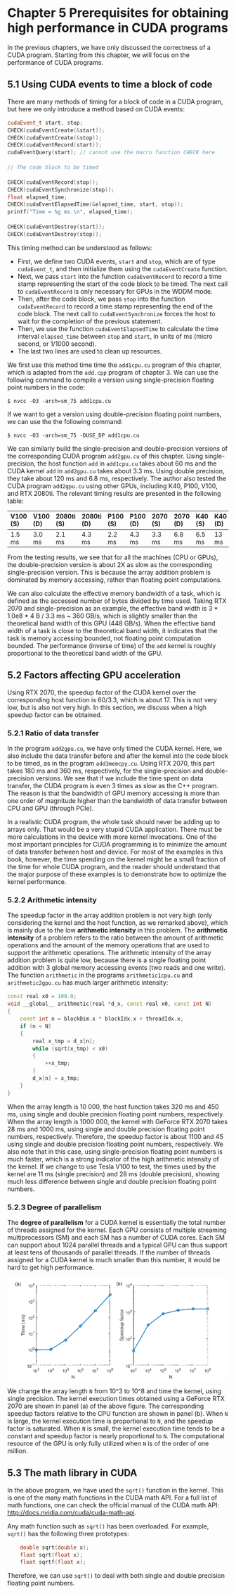 # Chapter 5 Prerequisites for obtaining high performance in CUDA programs



In the previous chapters, we have only discussed the correctness of a CUDA program. Starting from this chapter, we will focus on the performance of CUDA programs. 

## 5.1 Using CUDA events to time a block of code

There are many methods of timing for a block of code in a CUDA program, but here we only introduce a method based on CUDA events:

```c++
cudaEvent_t start, stop;
CHECK(cudaEventCreate(&start));
CHECK(cudaEventCreate(&stop));
CHECK(cudaEventRecord(start));
cudaEventQuery(start); // cannot use the macro function CHECK here

// The code block to be timed

CHECK(cudaEventRecord(stop));
CHECK(cudaEventSynchronize(stop));
float elapsed_time;
CHECK(cudaEventElapsedTime(&elapsed_time, start, stop));
printf("Time = %g ms.\n", elapsed_time);

CHECK(cudaEventDestroy(start));
CHECK(cudaEventDestroy(stop));
```

This timing method can be understood as follows:

* First, we define two CUDA events, `start` and `stop`, which are of type `cudaEvent_t`, and then initialize them using the `cudaEventCreate` function.
* Next, we pass `start` into the function `cudaEventRecord` to record a time stamp representing the start of the code block to be timed. The next call to `cudaEventRecord` is only necessary for GPUs in the WDDM mode.
* Then, after the code block, we pass `stop` into the function `cudaEventRecord` to record a time stamp representing the end of the code block. The next call to `cudaEventSynchronize` forces the host to wait for the completion of the previous statement.
* Then, we use the function `cudaEventElapsedTime` to calculate the time interval `elapsed_time` between `stop` and `start`, in units of ms (micro second, or 1/1000 second).
* The last two lines are used to clean up resources. 

We first use this method time time the `add1cpu.cu` program of this chapter, which is adapted from the `add.cpp` program of chapter 3. We can use the following command to compile a version using single-precision floating point numbers in the code:

```shell
$ nvcc -O3 -arch=sm_75 add1cpu.cu
```

If we want to get a version using double-precision floating point numbers, we can use the the following command:

```shell
$ nvcc -O3 -arch=sm_75 -DUSE_DP add1cpu.cu
```

We can similarly build the single-precision and double-precision versions of the corresponding CUDA program `add2gpu.cu` of this chapter. Using single-precision, the host function `add` in `add1cpu.cu` takes about 60 ms and the CUDA kernel `add` in `add2gpu.cu` takes about 3.3 ms. Using double precision, they take about 120 ms and 6.8 ms, respectively. The author also tested the CUDA program `add2gpu.cu` using other GPUs, including K40, P100, V100, and RTX 2080ti. The relevant timing results are presented in the following table:

| V100 (S) | V100 (D) | 2080ti (S) | 2080ti (D) | P100 (S) | P100 (D) | 2070 (S) | 2070 (D) | K40 (S) | K40 (D) |
| :------- | :------- | :--------- | :--------- | :------- | :------- | :------- | :------- | :------ | :------ |
| 1.5 ms   | 3.0 ms   | 2.1 ms     | 4.3 ms     | 2.2 ms   | 4.3 ms   | 3.3 ms   | 6.8 ms   | 6.5 ms  | 13 ms   |

From the testing results, we see that for all the machines (CPU or GPUs), the double-precision version is about 2X as slow as the corresponding single-precision version. This is because the array addition problem is dominated by memory accessing, rather than floating point computations.

We can also calculate the effective memory bandwidth of a task, which is defined as the accessed number of bytes divided by time used. Taking RTX 2070 and single-precision as an example, the effective band width is 3 * 1.0e8 * 4 B / 3.3 ms ~ 360 GB/s, which is slightly smaller than the theoretical band width of this GPU (448 GB/s). When the effective band width of a task is close to the theoretical band width, it indicates that the task is memory accessing bounded, not floating point computation bounded. The performance (inverse of time) of the `add` kernel is roughly proportional to the theoretical band width of the GPU.

## 5.2 Factors affecting GPU acceleration

Using RTX 2070, the speedup factor of the CUDA kernel over the corresponding host function is 60/3.3, which is about 17. This is not very low, but is also not very high. In this section, we discuss when a high speedup factor can be obtained.

### 5.2.1 Ratio of data transfer

In the program `add2gpu.cu`, we have only timed the CUDA kernel. Here, we also include the data transfer before and after the kernel into the code block to be timed, as in the program `add3memcpy.cu`. Using RTX 2070, this part takes 180 ms and 360 ms, respectively, for the single-precision and double-precision versions. We see that if we include the time spent on data transfer, the CUDA program is even 3 times as slow as the C++ program. The reason is that the bandwidth of GPU memory accessing is more than one order of magnitude higher than the bandwidth of data transfer between CPU and GPU (through PCIe). 

In a realistic CUDA program, the whole task should never be adding up to arrays only. That would be a very stupid CUDA application. There must be more calculations in the device with more kernel invocations. One of the most important principles for CUDA programming is to minimize the amount of data transfer between host and device. For most of the examples in this book, however, the time spending on the kernel might be a small fraction of the time for whole CUDA program, and the reader should understand that the major purpose of these examples is to demonstrate how to optimize the kernel performance. 

### 5.2.2 Arithmetic intensity

The speedup factor in the array addition problem is not very high (only considering the kernel and the host function, as we remarked above), which is mainly due to the low **arithmetic intensity** in this problem. The **arithmetic intensity** of a problem refers to the ratio between the amount of arithmetic operations and the amount of the memory operations that are used to support the arithmetic operations. The arithmetic intensity of the array addition problem is quite low, because there is a single floating point addition with 3 global memory accessing events (two reads and one write). The function `arithmetic` in the programs `arithmetic1cpu.cu` and `arithmetic2gpu.cu` has much larger arithmetic intensity:

```c++
const real x0 = 100.0;
void __global__ arithmetic(real *d_x, const real x0, const int N)
{ 
    const int n = blockDim.x * blockIdx.x + threadIdx.x;
    if (n < N)
    {
        real x_tmp = d_x[n];
        while (sqrt(x_tmp) < x0)
        {
            ++x_tmp;
        }
        d_x[n] = x_tmp;
    }
}
```

When the array length is 10 000, the host function takes 320 ms and 450 ms, using single and double precision floating point numbers, respectively. When the array length is 1000 000, the kernel with GeForce RTX 2070 takes 28 ms and 1000 ms, using single and double precision floating point numbers, respectively. Therefore, the speedup factor is about 1100 and 45 using single and double precision floating point numbers, respectively. We also note that in this case, using single-precision floating point numbers is much faster, which is a strong indicator of the high arithmetic intensity of the kernel. If we change to use Tesla V100 to test, the times used by the kernel are 11 ms (single precision) and 28 ms (double precision), showing much less difference between single and double precision floating point numbers.

### 5.2.3 Degree of parallelism 

The **degree of parallelism** for a CUDA kernel is essentially the total number of threads assigned for the kernel. Each GPU consists of multiple streaming multiprocessors (SM) and each SM has a number of CUDA cores. Each SM can support about 1024 parallel threads and a typical GPU can thus support at least tens of thousands of parallel threads. If the number of threads assigned for a CUDA kernel is much smaller than this number, it would be hard to get high performance.

![parallelism](speed.png)

We change the array length `N` from 10^3 to 10^8 and time the kernel, using single precision. The kernel execution times obtained using a GeForce RTX 2070 are shown in panel (a) of the above figure. The corresponding speedup factors relative to the CPU function are shown in panel (b). When `N` is large, the kernel execution time is proportional to `N`, and the speedup factor is saturated. When `N` is small, the kernel execution time tends to be a constant and speedup factor is nearly proportional to `N`. The computational resource of the GPU is only fully utilized when `N` is of the order of one million.

## 5.3 The math library in CUDA

In the above program, we have used the `sqrt()` function in the kernel. This is one of the many math functions in the CUDA math API. For a full list of math functions, one can check the official manual of the CUDA math API: http://docs.nvidia.com/cuda/cuda-math-api.

Any math function such as `sqrt()` has been overloaded. For example, `sqrt()` has the following three prototypes:

```c++
    double sqrt(double x);
    float sqrt(float x);
    float sqrtf(float x);
```


Therefore, we can use `sqrt()` to deal with both single and double precision floating point numbers.